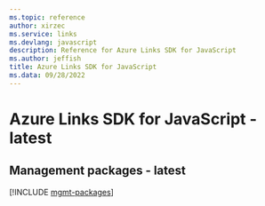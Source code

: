 ```yaml
---
ms.topic: reference
author: xirzec
ms.service: links
ms.devlang: javascript
description: Reference for Azure Links SDK for JavaScript
ms.author: jeffish
title: Azure Links SDK for JavaScript
ms.data: 09/28/2022
---
```

# Azure Links SDK for JavaScript - latest

## Management packages - latest
[!INCLUDE [mgmt-packages](links-mgmt-index.md)]